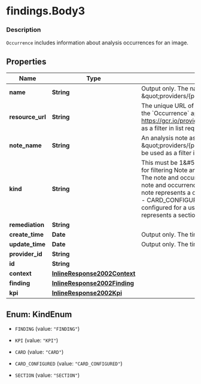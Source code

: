 # findings.Body3

### Description

`Occurrence` includes information about analysis occurrences for an image.

## Properties
Name | Type | Description | Notes
------------ | ------------- | ------------- | -------------
**name** | **String** | Output only. The name of the &#x60;Occurrence&#x60; in the form \&quot;providers/{provider_id}/occurrences/{occuurence_id}\&quot; | [optional] 
**resource_url** | **String** | The unique URL of the resource, image or the container, for which the &#x60;Occurrence&#x60; applies. For example, https://gcr.io/provider/image@sha256:foo. This field can be used as a filter in list requests. | [optional] 
**note_name** | **String** | An analysis note associated with this image, in the form \&quot;providers/{provider_id}/notes/{note_id}\&quot; This field can be used as a filter in list requests. | 
**kind** | **String** | This must be 1&amp;#58;1 with members of our oneofs, it can be used for filtering Note and Occurrence on their kind.  - FINDING&amp;#58; The note and occurrence represent a finding.  - KPI&amp;#58; The note and occurrence represent a KPI value.  - CARD&amp;#58; The note represents a card showing findings and related metric values.  - CARD_CONFIGURED&amp;#58; The note represents a card configured for a user account.  - SECTION&amp;#58; The note represents a section in a dashboard. | 
**remediation** | **String** |  | [optional] 
**create_time** | **Date** | Output only. The time this &#x60;Occurrence&#x60; was created. | [optional] 
**update_time** | **Date** | Output only. The time this &#x60;Occurrence&#x60; was last updated. | [optional] 
**provider_id** | **String** |  | [optional] 
**id** | **String** |  | 
**context** | [**InlineResponse2002Context**](InlineResponse2002Context.md) |  | [optional] 
**finding** | [**InlineResponse2002Finding**](InlineResponse2002Finding.md) |  | [optional] 
**kpi** | [**InlineResponse2002Kpi**](InlineResponse2002Kpi.md) |  | [optional] 


<a name="KindEnum"></a>
## Enum: KindEnum


* `FINDING` (value: `"FINDING"`)

* `KPI` (value: `"KPI"`)

* `CARD` (value: `"CARD"`)

* `CARD_CONFIGURED` (value: `"CARD_CONFIGURED"`)

* `SECTION` (value: `"SECTION"`)



